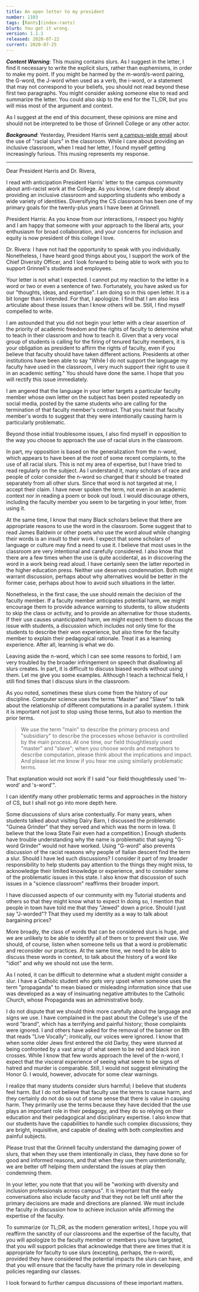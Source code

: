 ```yaml
---
title: An open letter to my president
number: 1103
tags: [Rants](index-rants)
blurb: You got it wrong.
version: 1.1.1
released: 2020-07-22
current: 2020-07-25
---
```

**_Content Warning_**: This musing contains slurs.  As I suggest
in the letter, I find it necessary to write the explicit slurs,
rather than euphemisms, in order to make my point.  If you might
be harmed by the m-word/s-word pairing, the G-word, the J-word when
used as a verb, the i-word, or a statement that may not correspond
to your beliefs, you should not read beyond these first two paragraphs.
You might consider asking someone else to read and summarize the
letter.  You could also skip to the end for the TL;DR, but you will
miss most of the argument and context.

As I suggest at the end of this document, these opinions are mine
and should not be interpreted to be those of Grinnell College or
any other actor.

**_Background_**: Yesterday, President Harris sent [a campus-wide
email](https://www.grinnell.edu/about/offices-services/diversity-inclusion/communications
) about the use of "racial slurs" in the classroom.  While I care
about providing an inclusive classroom, when I read her letter, I
found myself getting increasingly furious.  This musing represents
my response.

---

Dear President Harris and Dr. Rivera,

I read with anticipation President Harris' letter to the campus
community about anti-racist work at the College.  As you know, I
care deeply about providing an inclusive classroom and supporting
students who embody a wide variety of identities.  Diversifying the
CS classroom has been one of my primary goals for the twenty-plus
years I have been at Grinnell.

President Harris: As you know from our interactions, I respect you
highly and I am happy that someone with your approach to the liberal
arts, your enthusiasm for broad collaboration, and your concerns
for inclusion and equity is now president of this college I love.

Dr. Rivera: I have not had the opportunity to speak with you
individually.  Nonetheless, I have heard good things about you, I
support the work of the Chief Diversity Officer, and I look forward
to being able to work with you to support Grinnell's students and
employees.

Your letter is not what I expected.  I cannot put my reaction to
the letter in a word or two or even a sentence of two.  Fortunately,
you have asked us for our "thoughts, ideas, and expertise".  I am
doing so in this open letter.  It is a bit longer than I intended.
For that, I apologize.  I find that I am also less articulate about
these issues than I know others will be.  Still, I find myself
compelled to write.

I am astounded that you did not begin your letter with a clear
assertion of the priority of academic freedom and the rights of
faculty to determine what to teach in their classroom and how to
teach it.  Given that a very vocal group of students is calling for
the firing of tenured faculty members, it is your obligation as
president to affirm the rights of faculty, even if you believe that
faculty should have taken different actions.  Presidents at other
institutions have been able to say "While I do not support the
language my faculty have used in the classroom, I very much support
their right to use it in an academic setting." You should have done
the same.  I hope that you will rectify this issue immediately.

I am angered that the language in your letter targets a particular
faculty member whose own letter on the subject has been posted
repeatedly on social media, posted by the same students who are
calling for the termination of that faculty member's contract.  That
you twist that faculty member's words to suggest that they were
intentionally causing harm is particularly problematic.

Beyond those initial troublesome issues, I also find myself in
opposition to the way you choose to approach the use of racial slurs
in the classroom.

In part, my opposition is based on the generalization from the
n-word, which appears to have been at the root of some recent
complaints, to the use of all racial slurs.  This is not my area
of expertise, but I have tried to read regularly on the subject.
As I understand it, many scholars of race and people of color
consider the n-word so charged that it should be treated separately
from all other slurs.  Since that word is not targeted at me, I
accept their claim.  I have never spoken the term, not even in an
academic context nor in reading a poem or book out loud.  I would
discourage others, including the faculty member you seem to be
targeting in your letter, from using it.

At the same time, I know that many Black scholars believe that there
are appropriate reasons to use the word in the classroom. Some
suggest that to read James Baldwin or other poets who use the word
aloud while changing their words is an insult to their work.  I
expect that some scholars of language or culture may find a need
to use it.  I believe that most uses in the classroom are very
intentional and carefully considered.  I also know that there are
a few times when the use is quite accidental, as in discovering the
word in a work being read aloud.  I have certainly seen the latter
reported in the higher education press.  Neither use deserves
condemnation.  Both might warrant discussion, perhaps about why
alternatives would be better in the former case, perhaps about how
to avoid such situations in the latter.  

Nonetheless, in the first case, the use should remain the decision
of the faculty member.  If a faculty member anticipates potential
harm, we might encourage them to provide advance warning to students,
to allow students to skip the class or activity, and to provide an
alternative for those students.  If their use causes unanticipated
harm, we might expect them to discuss the issue with students, a
discussion which includes not only time for the students to describe
their won experience, but also time for the faculty member to explain
their pedagogical rationale.  Treat it as a learning experience.
After all, learning is what we do.

Leaving aside the n-word, which I can see some reasons to forbid,
I am very troubled by the broader infringement on speech that
disallowing all slurs creates.  In part, it is difficult to discuss
biased words without using them.  Let me give you some examples.
Although I teach a technical field, I still find times that I discuss
slurs in the classroom.

As you noted, sometimes these slurs come from the history of our
discipline.  Computer science uses the terms "Master" and "Slave"
to talk about the relationship of different computations in a
parallel system.  I think it is important not just to stop using
those terms, but also to mention the prior terms.  

> We use the term "main" to describe the primary process and
"subsidiary" to describe the processes whose behavior is controlled
by the main process.  At one time, our field thoughtlessly used
"master" and "slave"; when you choose words and metaphors to describe
computation, please think about the implications and impact.  And
please let me know if you hear me using similarly problematic terms.

That explanation would not work if I said "our field thoughtlessly
used 'm-word' and 's-word'".

I can identify many other problematic terms and approaches in the
history of CS, but I shall not go into more depth here.

Some discussions of slurs arise contextually.  For many years, when
students talked about visiting Dairy Barn, I discussed the problematic
"Guinea Grinder" that they served and which was the norm in Iowa.
(I believe that the Iowa State Fair even had a competition.)  Enough
students have trouble understanding why the name is problematic
that saying "G-word Grinder" would not have worked.  Using "G-word"
also prevents discussion of the racist reasons why people of Italian
descent find the term a slur.  Should I have led such discussions?
I consider it part of my broader responsibility to help students
pay attention to the things they might miss, to acknowledge their
limited knowledge or experience, and to consider some of the
problematic issues in this state.  I also know that discussion of
such issues in a "science classroom" reaffirms their broader import.

I have discussed aspects of our community with my Tutorial students
and others so that they might know what to expect  In doing so, I
mention that people in town have told me that they "Jewed" down a
price.  Should I just say "J-worded"?  That they used my identity
as a way to talk about bargaining prices?

More broadly, the class of words that can be considered slurs is
huge, and we are unlikely to be able to identify all of them or
to prevent their use.  We should, of course, listen when someone
tells us that a word is problematic and reconsider our practices.
At the same time, we need to be able to discuss these words in
context, to talk about the history of a word like "idiot" and why
we should not use the term.

As I noted, it can be difficult to determine what a student might
consider a slur.  I have a Catholic student who gets very upset
when someone uses the term "propaganda" to mean biased or misleading
information since that use was developed as a way of insinuating
negative attributes to the Catholic Church, whose Propaganda was
an administrative body.

I do not dispute that we should think more carefully about the
language and signs we use.  I have complained in the past about the
College's use of the word "brand", which has a terrifying and painful
history; those complaints were ignored.  I and others have asked
for the removal of the banner on 8th that reads "Live Vocally";
ironically, our voices were ignored.  I know that when some older
Jews first entered the old Darby, they were stunned at being
confronted by a vast array of what seem to be red and black iron
crosses.  While I know that few words approach the level of the
n-word, I expect that the visceral experience of seeing what seem
to be signs of hatred and murder is comparable.  Still, I would not
suggest eliminating the Honor G.  I would, however, advocate for
some clear warnings.

I realize that many students consider slurs harmful; I believe that
students feel harm.  But I do not believe that faculty use the terms
to cause harm, and they certainly do not do so out of some sense
that there is value in causing harm.  They primarily use the terms
because they have decided that the use plays an important role in
their pedagogy, and they do so relying on their education and their
pedagogical and disciplinary expertise.  I also know that our
students have the capabilities to handle such complex discussions;
they are bright, inquisitive, and capable of dealing with both
complexities and painful subjects.

Please trust that the Grinnell faculty understand the damaging power
of slurs, that when they use them intentionally in class, they have
done so for good and informed reasons, and that when they use them
unintentionally, we are better off helping them understand the issues
at play then condemning them.

In your letter, you note that that you will be "working with diversity
and inclusion professionals across campus".  It is important that the
early conversations also include faculty and that they not be left
until after the primary decisions are made and directions are planned.
We must include the faculty in discussion how to achieve inclusion while
affirming the expertise of the faculty.

To summarize (or TL;DR, as the modern generation writes), I hope
you will reaffirm the sanctity of our classrooms and the expertise
of the faculty, that you will apologize to the faculty member or
members you have targeted, that you will support policies that
acknowledge that there are times that it is appropriate for faculty
to use slurs (excepting, perhaps, the n-word), provided they have
considered the potential impacts the slurs can have, and that you
will ensure that the faculty have the primary role in developing
policies regarding our classes.

I look forward to further campus discussions of these important
matters.


